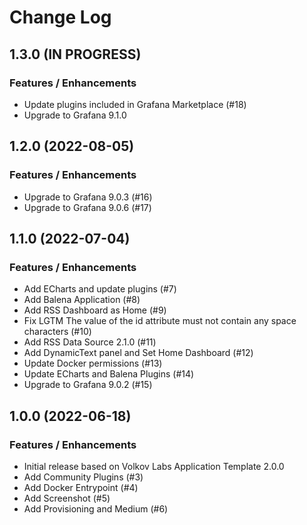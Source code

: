 # Change Log

## 1.3.0 (IN PROGRESS)

### Features / Enhancements

- Update plugins included in Grafana Marketplace (#18)
- Upgrade to Grafana 9.1.0

## 1.2.0 (2022-08-05)

### Features / Enhancements

- Upgrade to Grafana 9.0.3 (#16)
- Upgrade to Grafana 9.0.6 (#17)

## 1.1.0 (2022-07-04)

### Features / Enhancements

- Add ECharts and update plugins (#7)
- Add Balena Application (#8)
- Add RSS Dashboard as Home (#9)
- Fix LGTM The value of the id attribute must not contain any space characters (#10)
- Add RSS Data Source 2.1.0 (#11)
- Add DynamicText panel and Set Home Dashboard (#12)
- Update Docker permissions (#13)
- Update ECharts and Balena Plugins (#14)
- Upgrade to Grafana 9.0.2 (#15)

## 1.0.0 (2022-06-18)

### Features / Enhancements

- Initial release based on Volkov Labs Application Template 2.0.0
- Add Community Plugins (#3)
- Add Docker Entrypoint (#4)
- Add Screenshot (#5)
- Add Provisioning and Medium (#6)
